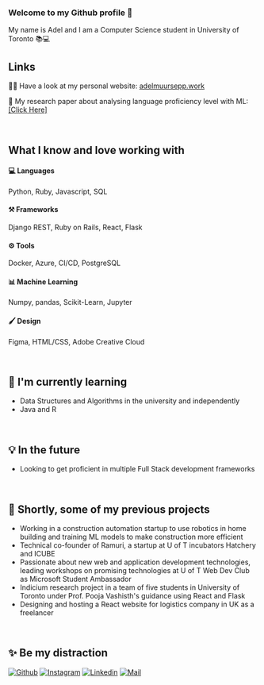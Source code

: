 ### Welcome to my Github profile 👋

My name is Adel and I am a Computer Science student in University of Toronto 📚💻



## Links
👩‍💻 Have a look at my personal website: [adelmuursepp.work](https://adelmuursepp.work/)

📖 My research paper about analysing language proficiency level with ML: [[Click Here]](https://adelmuursepp.work/ml-research-paper.html)


<br/>

## What I know and love working with

#### 💻 Languages
Python, Ruby, Javascript, SQL

#### ⚒ Frameworks
Django REST, Ruby on Rails, React, Flask

#### ⚙️ Tools
Docker, Azure, CI/CD, PostgreSQL

#### 📊 Machine Learning
Numpy, pandas, Scikit-Learn, Jupyter

#### 🖌 Design
Figma, HTML/CSS, Adobe Creative Cloud

<br/>


## 🌱 I'm currently learning
- Data Structures and Algorithms in the university and independently
- Java and R

<br/>

## 💡 In the future
- Looking to get proficient in multiple Full Stack development frameworks

<br/>

## 🔭 Shortly, some of my previous projects 
- Working in a construction automation startup to use robotics in home building and training ML models to make construction more efficient
- Technical co-founder of Ramuri, a startup at U of T incubators Hatchery and ICUBE
- Passionate about new web and application development technologies, leading workshops on promising technologies at U of T Web Dev Club as Microsoft Student Ambassador
- Indicium research project in a team of five students in University of Toronto under Prof. Pooja Vashisth's guidance using React and Flask
- Designing and hosting a React website for logistics company in UK as a freelancer

<br/>

## ✨ Be my distraction
[![Github](https://img.shields.io/github/followers/adelmuursepp?label=Follow&style=social)](https://github.com/adelmuursepp) 
[![Instagram](https://img.shields.io/badge/-@adel.muursepp-red?style=flat-square&logo=instagram&logoColor=white&link=https://www.instagram.com/adel.muursepp/)](https://www.instagram.com/adel.muursepp/)
[![Linkedin](https://img.shields.io/badge/-Adel%20Muursepp-blue?style=flat-square&logo=linkedin&logoColor=white&link=https://www.linkedin.com/in/adel-muursepp/)](https://www.linkedin.com/in/adel-muursepp/)
[![Mail](https://img.shields.io/badge/-adel.muursepp@gmail.com-gray?style=flat-square&logo=gmail&logoColor=red&link=https://www.linkedin.com/in/adel-muursepp/)](mailto:adel.muursepp@gmail.com)



